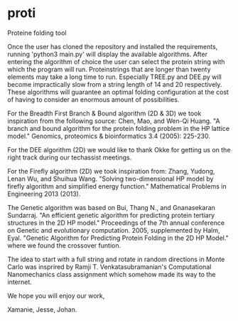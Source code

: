 # proti
Proteine folding tool

Once the user has cloned the repository and installed the requirements, running 'python3 main.py' will display  the available algorithms. After entering the algorithm of choice the user can select the protein string with which the program will run. Proteinstrings that are longer than twenty elements may take a long time to run. Especially TREE.py and DEE.py will become impractically slow from a string length of 14 and 20 respectively. These algorithms will guarantee an optimal folding configuration at the cost of having to consider an enormous amount of possibilities.

For the Breadth First Branch & Bound algorithm (2D & 3D) we took inspiration from the following source:
Chen, Mao, and Wen-Qi Huang. "A branch and bound algorithm for the protein folding problem in the HP lattice model." Genomics, proteomics & bioinformatics 3.4 (2005): 225-230.

For the DEE algorithm (2D) we would like to thank Okke for getting us on the right track during our techassist meetings. 

For the Firefly algorithm (2D) we took inspiration from: Zhang, Yudong, Lenan Wu, and Shuihua Wang. "Solving two-dimensional HP model by firefly algorithm and simplified energy function." Mathematical Problems in Engineering 2013 (2013).

The Genetic algorithm was based on Bui, Thang N., and Gnanasekaran Sundarraj. "An efficient genetic algorithm for predicting protein tertiary structures in the 2D HP model." Proceedings of the 7th annual conference on Genetic and evolutionary computation. 2005, supplemented by Halm, Eyal. "Genetic Algorithm for Predicting Protein Folding in the 2D HP Model." where we found the crossover funtion.

The idea to start with a full string and rotate in random directions in Monte Carlo was insprired by Ramji T. Venkatasubramanian's Computational Nanomechanics class assignment which somehow made its way to the internet. 

We hope you will enjoy our work, 

Xamanie, Jesse, Johan.
